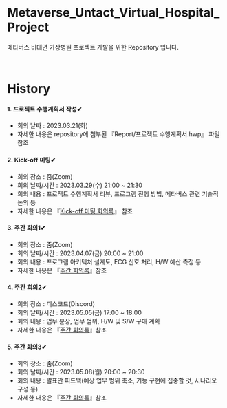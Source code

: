 # Metaverse_Untact_Virtual_Hospital_Project
메타버스 비대면 가상병원 프로젝트 개발을 위한 Repository 입니다.

<br/>

<h1>History</h1>

#### 1. 프로젝트 수행계획서 작성✔  
- 회의 날짜 : 2023.03.21(화)  
- 자세한 내용은 repository에 첨부된 『Report/프로젝트 수행계획서.hwp』 파일 참조

#### 2. Kick-off 미팅✔  
- 회의 장소 : 줌(Zoom)
- 회의 날짜/시간 : 2023.03.29(수) 21:00 ~ 21:30
- 회의 내용 : 프로젝트 수행계획서 리뷰, 프로그램 진행 방법, 메타버스 관련 기술적 논의 등
- 자세한 내용은 『[Kick-off 미팅 회의록](https://diligent-somersault-a58.notion.site/919cc1281f3d45e3a0cdd4f63924b1ed)』 참조

#### 3. 주간 회의1✔
- 회의 장소 : 줌(Zoom)
- 회의 날짜/시간 : 2023.04.07(금) 20:00 ~ 21:00
- 회의 내용 : 프로그램 아키텍처 설계도, ECG 신호 처리, H/W 예산 측정 등
- 자세한 내용은 『[주간 회의록](https://www.notion.so/1-78435373d0de4dff96e70765e115b4ac?pvs=4)』참조

#### 4. 주간 회의2✔
- 회의 장소 : 디스코드(Discord)
- 회의 날짜/시간 : 2023.05.05(금) 17:00 ~ 18:00
- 회의 내용 : 업무 분장, 업무 범위, H/W 및 S/W 구매 계획
- 자세한 내용은 『[주간 회의록](https://www.notion.so/71cc26c361f641d085a6e68456e6061a?pvs=4)』참조

#### 5. 주간 회의3✔
- 회의 장소 : 줌(Zoom)
- 회의 날짜/시간 : 2023.05.08(월) 20:00 ~ 20:30
- 회의 내용 : 발표안 피드백(예상 업무 범위 축소, 기능 구현에 집중할 것, 시나리오 구성 등)
- 자세한 내용은 『[주간 회의록](https://www.notion.so/2-cf25328dad8040eba0f89e5fd705f23d?pvs=4)』참조
